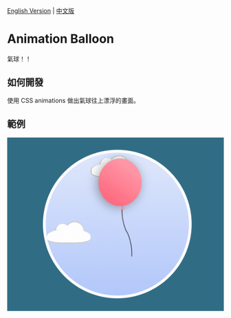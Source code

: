 [English Version](https://github.com/sherry-huang/animation-balloon/blob/main/README.md) | [中文版](https://github.com/sherry-huang/animation-balloon/blob/main/README.zh-TW.md)

# Animation Balloon

氣球！！

## 如何開發

使用 CSS animations 做出氣球往上漂浮的畫面。

## 範例

![gif](https://github.com/sherry-huang/animation-balloon/blob/main/introduction.gif)
